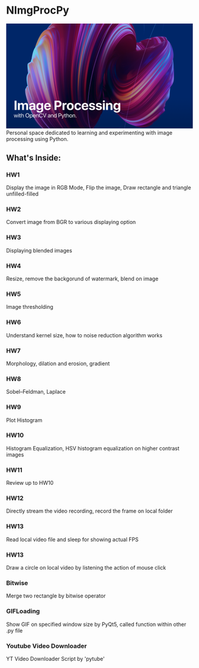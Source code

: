 # NImgProcPy

<img src="Assets/Readme/BG.png" alt="Background Image" width="600"/>
Personal space dedicated to learning and experimenting with image processing using Python. 

## What's Inside:

### HW1 
Display the image in RGB Mode, Flip the image, Draw rectangle and triangle unfilled-filled

### HW2 
Convert image from BGR to various displaying option

### HW3
Displaying blended images

### HW4
Resize, remove the backgorund of watermark, blend on image

### HW5
Image thresholding

### HW6
Understand kernel size, how to noise reduction algorithm works

### HW7
Morphology, dilation and erosion, gradient

### HW8
Sobel–Feldman, Laplace

### HW9
Plot Histogram

### HW10
Histogram Equalization, HSV histogram equalization on higher contrast images

### HW11
Review up to HW10

### HW12
Directly stream the video recording, record the frame on local folder

### HW13
Read local video file and sleep for showing actual FPS

### HW13
Draw a circle on local video by listening the action of mouse click

### Bitwise
Merge two rectangle by bitwise operator

### GIFLoading
Show GIF on specified window size by PyQt5, called function within other .py file

### Youtube Video Downloader
YT Video Downloader Script by 'pytube'




